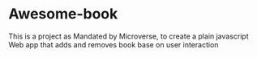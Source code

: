 # Awesome-book
This is a project as Mandated by Microverse, to create a plain javascript Web app that adds and removes book base on user interaction
